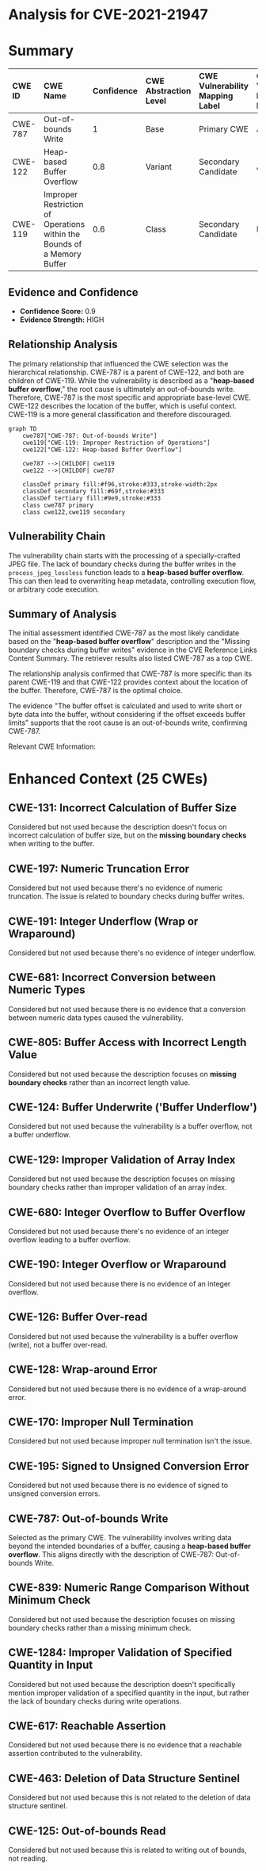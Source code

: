 # Analysis for CVE-2021-21947

# Summary
| CWE ID  | CWE Name                                                        | Confidence | CWE Abstraction Level | CWE Vulnerability Mapping Label | CWE-Vulnerability Mapping Notes |
| :-------- | :-------------------------------------------------------------- | :--------- | :-------------------- | :------------------------------ | :------------------------------ |
| CWE-787   | Out-of-bounds Write                                             | 1          | Base                  | Primary CWE                      | Allowed                       |
| CWE-122   | Heap-based Buffer Overflow                                      | 0.8        | Variant               | Secondary Candidate              | Allowed                       |
| CWE-119   | Improper Restriction of Operations within the Bounds of a Memory Buffer | 0.6        | Class                 | Secondary Candidate              | Discouraged                    |

## Evidence and Confidence

*   **Confidence Score:** 0.9
*   **Evidence Strength:** HIGH

## Relationship Analysis
The primary relationship that influenced the CWE selection was the hierarchical relationship. CWE-787 is a parent of CWE-122, and both are children of CWE-119. While the vulnerability is described as a "**heap-based buffer overflow**," the root cause is ultimately an out-of-bounds write. Therefore, CWE-787 is the most specific and appropriate base-level CWE. CWE-122 describes the location of the buffer, which is useful context. CWE-119 is a more general classification and therefore discouraged.

```mermaid
graph TD
    cwe787["CWE-787: Out-of-bounds Write"]
    cwe119["CWE-119: Improper Restriction of Operations"]
    cwe122["CWE-122: Heap-based Buffer Overflow"]
    
    cwe787 -->|CHILDOF| cwe119
    cwe122 -->|CHILDOF| cwe787
    
    classDef primary fill:#f96,stroke:#333,stroke-width:2px
    classDef secondary fill:#69f,stroke:#333
    classDef tertiary fill:#9e9,stroke:#333
    class cwe787 primary
    class cwe122,cwe119 secondary
```

## Vulnerability Chain
The vulnerability chain starts with the processing of a specially-crafted JPEG file. The lack of boundary checks during the buffer writes in the `process_jpeg_lossless` function leads to a **heap-based buffer overflow**. This can then lead to overwriting heap metadata, controlling execution flow, or arbitrary code execution.

## Summary of Analysis
The initial assessment identified CWE-787 as the most likely candidate based on the "**heap-based buffer overflow**" description and the "Missing boundary checks during buffer writes" evidence in the CVE Reference Links Content Summary. The retriever results also listed CWE-787 as a top CWE.

The relationship analysis confirmed that CWE-787 is more specific than its parent CWE-119 and that CWE-122 provides context about the location of the buffer. Therefore, CWE-787 is the optimal choice.

The evidence "The buffer offset is calculated and used to write short or byte data into the buffer, without considering if the offset exceeds buffer limits" supports that the root cause is an out-of-bounds write, confirming CWE-787.

Relevant CWE Information:

# Enhanced Context (25 CWEs)

## CWE-131: Incorrect Calculation of Buffer Size
Considered but not used because the description doesn't focus on incorrect calculation of buffer size, but on the **missing boundary checks** when writing to the buffer.

## CWE-197: Numeric Truncation Error
Considered but not used because there's no evidence of numeric truncation. The issue is related to boundary checks during buffer writes.

## CWE-191: Integer Underflow (Wrap or Wraparound)
Considered but not used because there's no evidence of integer underflow.

## CWE-681: Incorrect Conversion between Numeric Types
Considered but not used because there is no evidence that a conversion between numeric data types caused the vulnerability.

## CWE-805: Buffer Access with Incorrect Length Value
Considered but not used because the description focuses on **missing boundary checks** rather than an incorrect length value.

## CWE-124: Buffer Underwrite ('Buffer Underflow')
Considered but not used because the vulnerability is a buffer overflow, not a buffer underflow.

## CWE-129: Improper Validation of Array Index
Considered but not used because the description focuses on missing boundary checks rather than improper validation of an array index.

## CWE-680: Integer Overflow to Buffer Overflow
Considered but not used because there's no evidence of an integer overflow leading to a buffer overflow.

## CWE-190: Integer Overflow or Wraparound
Considered but not used because there is no evidence of an integer overflow.

## CWE-126: Buffer Over-read
Considered but not used because the vulnerability is a buffer overflow (write), not a buffer over-read.

## CWE-128: Wrap-around Error
Considered but not used because there is no evidence of a wrap-around error.

## CWE-170: Improper Null Termination
Considered but not used because improper null termination isn't the issue.

## CWE-195: Signed to Unsigned Conversion Error
Considered but not used because there is no evidence of signed to unsigned conversion errors.

## CWE-787: Out-of-bounds Write
Selected as the primary CWE. The vulnerability involves writing data beyond the intended boundaries of a buffer, causing a **heap-based buffer overflow**. This aligns directly with the description of CWE-787: Out-of-bounds Write.

## CWE-839: Numeric Range Comparison Without Minimum Check
Considered but not used because the description focuses on missing boundary checks rather than a missing minimum check.

## CWE-1284: Improper Validation of Specified Quantity in Input
Considered but not used because the description doesn't specifically mention improper validation of a specified quantity in the input, but rather the lack of boundary checks during write operations.

## CWE-617: Reachable Assertion
Considered but not used because there is no evidence that a reachable assertion contributed to the vulnerability.

## CWE-463: Deletion of Data Structure Sentinel
Considered but not used because this is not related to the deletion of data structure sentinel.

## CWE-125: Out-of-bounds Read
Considered but not used because this is related to writing out of bounds, not reading.